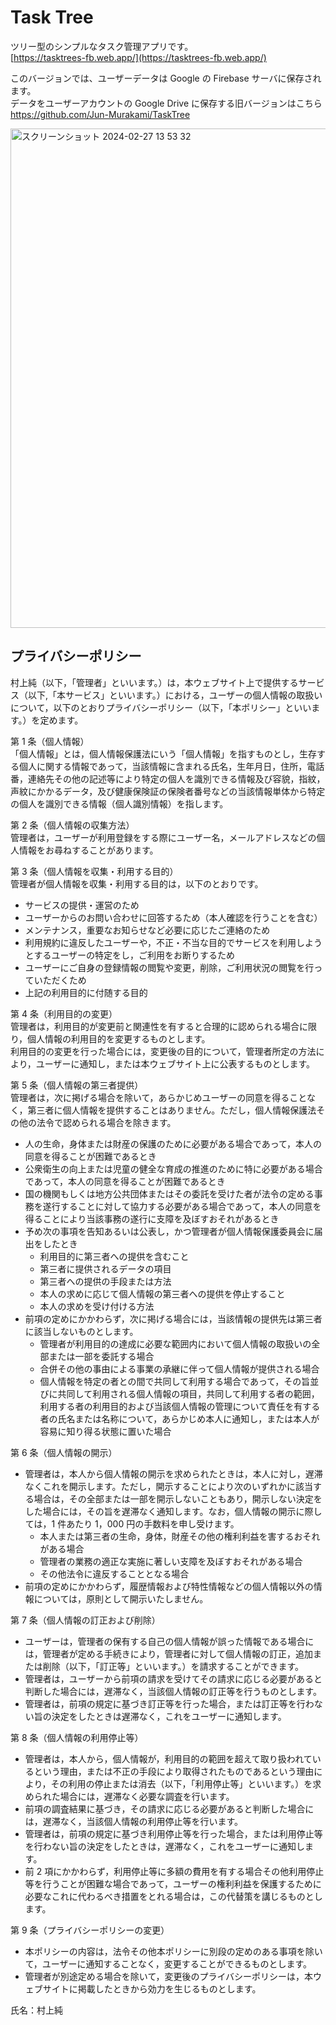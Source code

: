 # Task Tree

ツリー型のシンプルなタスク管理アプリです。  
[https://tasktrees-fb.web.app/](https://tasktrees-fb.web.app/)

このバージョンでは、ユーザーデータは Google の Firebase サーバに保存されます。  
データをユーザーアカウントの Google Drive に保存する旧バージョンはこちら  
https://github.com/Jun-Murakami/TaskTree

<img width="799" alt="スクリーンショット 2024-02-27 13 53 32" src="https://github.com/Jun-Murakami/TaskTrees/assets/126404131/b65f2b80-9664-4802-aec7-0b336671e283">

## プライバシーポリシー

村上純（以下，「管理者」といいます。）は，本ウェブサイト上で提供するサービス（以下,「本サービス」といいます。）における，ユーザーの個人情報の取扱いについて，以下のとおりプライバシーポリシー（以下，「本ポリシー」といいます。）を定めます。

第 1 条（個人情報）  
「個人情報」とは，個人情報保護法にいう「個人情報」を指すものとし，生存する個人に関する情報であって，当該情報に含まれる氏名，生年月日，住所，電話番，連絡先その他の記述等により特定の個人を識別できる情報及び容貌，指紋，声紋にかかるデータ，及び健康保険証の保険者番号などの当該情報単体から特定の個人を識別できる情報（個人識別情報）を指します。

第 2 条（個人情報の収集方法）  
管理者は，ユーザーが利用登録をする際にユーザー名，メールアドレスなどの個人情報をお尋ねすることがあります。

第 3 条（個人情報を収集・利用する目的）  
管理者が個人情報を収集・利用する目的は，以下のとおりです。

- サービスの提供・運営のため
- ユーザーからのお問い合わせに回答するため（本人確認を行うことを含む）
- メンテナンス，重要なお知らせなど必要に応じたご連絡のため
- 利用規約に違反したユーザーや，不正・不当な目的でサービスを利用しようとするユーザーの特定をし，ご利用をお断りするため
- ユーザーにご自身の登録情報の閲覧や変更，削除，ご利用状況の閲覧を行っていただくため
- 上記の利用目的に付随する目的

第 4 条（利用目的の変更）  
管理者は，利用目的が変更前と関連性を有すると合理的に認められる場合に限り，個人情報の利用目的を変更するものとします。  
利用目的の変更を行った場合には，変更後の目的について，管理者所定の方法により，ユーザーに通知し，または本ウェブサイト上に公表するものとします。

第 5 条（個人情報の第三者提供）  
管理者は，次に掲げる場合を除いて，あらかじめユーザーの同意を得ることなく，第三者に個人情報を提供することはありません。ただし，個人情報保護法その他の法令で認められる場合を除きます。

- 人の生命，身体または財産の保護のために必要がある場合であって，本人の同意を得ることが困難であるとき
- 公衆衛生の向上または児童の健全な育成の推進のために特に必要がある場合であって，本人の同意を得ることが困難であるとき
- 国の機関もしくは地方公共団体またはその委託を受けた者が法令の定める事務を遂行することに対して協力する必要がある場合であって，本人の同意を得ることにより当該事務の遂行に支障を及ぼすおそれがあるとき
- 予め次の事項を告知あるいは公表し，かつ管理者が個人情報保護委員会に届出をしたとき
  - 利用目的に第三者への提供を含むこと
  - 第三者に提供されるデータの項目
  - 第三者への提供の手段または方法
  - 本人の求めに応じて個人情報の第三者への提供を停止すること
  - 本人の求めを受け付ける方法
- 前項の定めにかかわらず，次に掲げる場合には，当該情報の提供先は第三者に該当しないものとします。
  - 管理者が利用目的の達成に必要な範囲内において個人情報の取扱いの全部または一部を委託する場合
  - 合併その他の事由による事業の承継に伴って個人情報が提供される場合
  - 個人情報を特定の者との間で共同して利用する場合であって，その旨並びに共同して利用される個人情報の項目，共同して利用する者の範囲，利用する者の利用目的および当該個人情報の管理について責任を有する者の氏名または名称について，あらかじめ本人に通知し，または本人が容易に知り得る状態に置いた場合

第 6 条（個人情報の開示）

- 管理者は，本人から個人情報の開示を求められたときは，本人に対し，遅滞なくこれを開示します。ただし，開示することにより次のいずれかに該当する場合は，その全部または一部を開示しないこともあり，開示しない決定をした場合には，その旨を遅滞なく通知します。なお，個人情報の開示に際しては，1 件あたり 1，000 円の手数料を申し受けます。
  - 本人または第三者の生命，身体，財産その他の権利利益を害するおそれがある場合
  - 管理者の業務の適正な実施に著しい支障を及ぼすおそれがある場合
  - その他法令に違反することとなる場合
- 前項の定めにかかわらず，履歴情報および特性情報などの個人情報以外の情報については，原則として開示いたしません。

第 7 条（個人情報の訂正および削除）

- ユーザーは，管理者の保有する自己の個人情報が誤った情報である場合には，管理者が定める手続きにより，管理者に対して個人情報の訂正，追加または削除（以下，「訂正等」といいます。）を請求することができます。
- 管理者は，ユーザーから前項の請求を受けてその請求に応じる必要があると判断した場合には，遅滞なく，当該個人情報の訂正等を行うものとします。
- 管理者は，前項の規定に基づき訂正等を行った場合，または訂正等を行わない旨の決定をしたときは遅滞なく，これをユーザーに通知します。

第 8 条（個人情報の利用停止等）

- 管理者は，本人から，個人情報が，利用目的の範囲を超えて取り扱われているという理由，または不正の手段により取得されたものであるという理由により，その利用の停止または消去（以下，「利用停止等」といいます。）を求められた場合には，遅滞なく必要な調査を行います。
- 前項の調査結果に基づき，その請求に応じる必要があると判断した場合には，遅滞なく，当該個人情報の利用停止等を行います。
- 管理者は，前項の規定に基づき利用停止等を行った場合，または利用停止等を行わない旨の決定をしたときは，遅滞なく，これをユーザーに通知します。
- 前 2 項にかかわらず，利用停止等に多額の費用を有する場合その他利用停止等を行うことが困難な場合であって，ユーザーの権利利益を保護するために必要なこれに代わるべき措置をとれる場合は，この代替策を講じるものとします。

第 9 条（プライバシーポリシーの変更）

- 本ポリシーの内容は，法令その他本ポリシーに別段の定めのある事項を除いて，ユーザーに通知することなく，変更することができるものとします。
- 管理者が別途定める場合を除いて，変更後のプライバシーポリシーは，本ウェブサイトに掲載したときから効力を生じるものとします。

氏名：村上純
